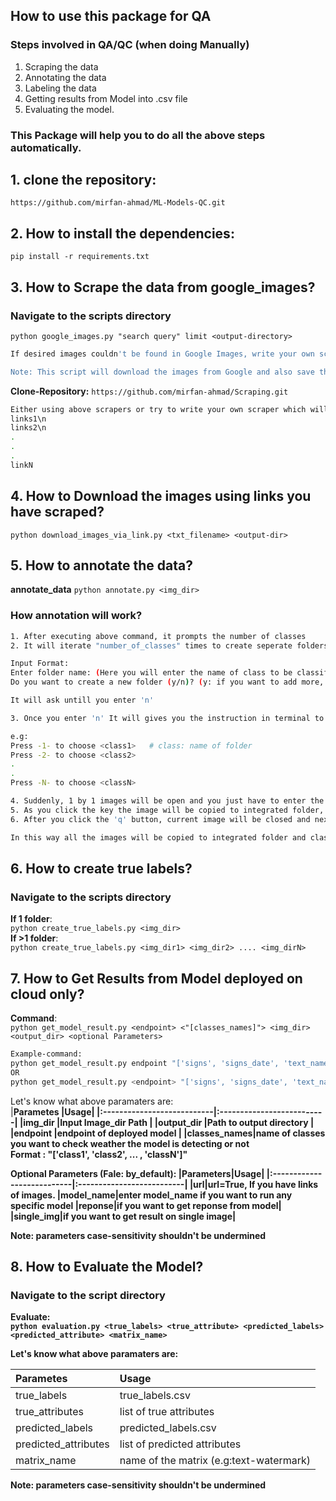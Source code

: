 ## How to use this package for QA

### Steps involved in QA/QC (when doing Manually)
1. Scraping the data
2. Annotating the data
3. Labeling the data
4. Getting results from Model into .csv file
5. Evaluating the model.

### This Package will help you to do all the above steps automatically.

## 1. clone the repository:

`https://github.com/mirfan-ahmad/ML-Models-QC.git`

## 2. How to install the dependencies:

`pip install -r requirements.txt`

## 3. How to Scrape the data from google_images?
### Navigate to the scripts directory

`python google_images.py "search query" limit <output-directory>`

```bash
If desired images couldn't be found in Google Images, write your own scraper or try to clone my following repository <if your desired website already scraped>

Note: This script will download the images from Google and also save the links of the images in links.txt file as well.
```
**Clone-Repository:** `https://github.com/mirfan-ahmad/Scraping.git`

```bash
Either using above scrapers or try to write your own scraper which will only scrape the links of the images and store them into text file in following format:
links1\n
links2\n
.
.
.
linkN
```

## 4. How to Download the images using links you have scraped?

`python download_images_via_link.py <txt_filename> <output-dir>`

## 5. How to annotate the data?

**annotate_data** `python annotate.py <img_dir>`

### How annotation will work?
```bash
1. After executing above command, it prompts the number of classes
2. It will iterate "number_of_classes" times to create seperate folders, Now the whole data has been classified into seperate folders.

Input Format:
Enter folder name: (Here you will enter the name of class to be classified)
Do you want to create a new folder (y/n)? (y: if you want to add more, n: No)

It will ask untill you enter 'n'

3. Once you enter 'n' It will gives you the instruction in terminal to assign given image to specific class.

e.g: 
Press -1- to choose <class1>   # class: name of folder
Press -2- to choose <class2>
.
.
Press -N- to choose <classN>

4. Suddenly, 1 by 1 images will be open and you just have to enter the key=1 or 2 .. N
5. As you click the key the image will be copied to integrated folder, and image will w8 until you enter 'q'
6. After you click the 'q' button, current image will be closed and next will be shown.

In this way all the images will be copied to integrated folder and classified into seperate folders.
```

## 6. How to create true labels?
### Navigate to the scripts directory

**If 1 folder**:<br>`python create_true_labels.py <img_dir>`<br>
**If >1 folder**:<br>`python create_true_labels.py <img_dir1> <img_dir2> .... <img_dirN>`

## 7. How to Get Results from Model deployed on cloud only?

**Command**:<br>
`python get_model_result.py <endpoint> <"[classes_names]"> <img_dir> <output_dir> <optional Parameters>`

```bash
Example-command:
python get_model_result.py endpoint "['signs', 'signs_date', 'text_name', 'text_address', 'text_date', 'text_company', 'text_phone_number', 'text_email']" /Input_dir/Images_links.txt output_dir url=True
OR
python get_model_result.py <endpoint> "['signs', 'signs_date', 'text_name', 'text_address', 'text_date', 'text_company', 'text_phone_number', 'text_email']" https://img.freepik.com/free-photo/cute-animals-group-white-background_23-2150038558.jpg output_dir url=True single_img=True
```
Let's know what above paramaters are:<br>
|<b>Parametes |<b>Usage|
|:---------------------------|:--------------------------|
|img_dir      |Input Image_dir Path              |
|output_dir   |Path to output directory          |
|endpoint     |endpoint of deployed model             |
|classes_names|name of classes you want to check weather the model is detecting or not<br>Format : "['class1', 'class2', ... , 'classN']"

<b>Optional Parameters (Fale: by_default):</b>
|<b>Parameters|<b>Usage|
|:---------------------------|:--------------------------|
|url|url=True, If you have links of images.
|model_name|enter model_name if you want to run any specific model
|reponse|if you want to get reponse from model|
|single_img|if you want to get result on single image|

Note: parameters case-sensitivity shouldn't be undermined


## 8. How to Evaluate the Model?
### Navigate to the script directory

**Evaluate**: <br>`python evaluation.py <true_labels> <true_attribute> <predicted_labels> <predicted_attribute> <matrix_name>`

Let's know what above paramaters are:<br>

|<b>Parametes|<b>Usage|
|:---------------------------|:--------------------------|
|true_labels|true_labels.csv|
|true_attributes|list of true attributes|
|predicted_labels|predicted_labels.csv|
|predicted_attributes|list of predicted attributes|
|matrix_name|name of the matrix (e.g:text-watermark)|

Note: parameters case-sensitivity shouldn't be undermined

